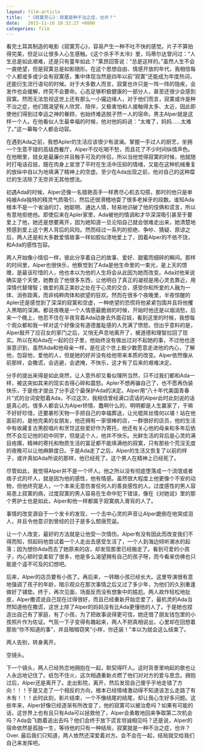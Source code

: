 ```yaml
---
layout: film-article
title:  "《寂寞芳心》：寂寞是种不治之症，也许？"
date:   2015-11-16 10:32:27 +0800
categories: film
---
```


看完土耳其制造的电影《寂寞芳心》，容易产生一种不吐不快的感觉。片子不算拍得完美，但足以让很多人心生感触。《这个杀手不太冷》里，玛蒂尔达曾问过：“人生总是如此艰难，还是只有童年如此？”莱昂回答说：“总是这样的。”虽然人生不会一直绝望，但是寂寞总是如影随形。在这个思想自由、情感开放的年代，我相信每个人都或多或少会有寂寞感，集中体现当然是四年以前“寂寞”还能成为年度热词，还能衍生流行语句的时候。对于大多数人而言，寂寞也许只是一阵一阵的隐疾，会发作也会缓解，终究不会要命。心态足够积极健康的一部分人，甚至还很少会感到寂寞。然而无法忽视这世上还有那么一小撮边缘人，对于他们而言，寂寞或许是种不治之症，他们既渴望有人欣赏、陪伴，又极害怕和人接触得太多、太近，因此即使他们得到过幸运之神的眷顾，也始终难逃脱孑然一人的宿命。男主Alper就是这样一个人。在他看似人生最幸福的时候，他对他妈妈说：“太难了，妈妈……太难了。”这一幕每个人都会动容。

在遇到Ada之前，我想Apler的生活应该很少有波澜。掌握一手过人的厨艺，坐拥一个生意不错的高级西餐厅，Alper不仅吃喝不愁，而且花了不少时间纵情声色。在他眼里，妓女是最廉价并且触手可及的伴侣，所以当他觉得寂寞的时候，他就随时打电话召妓，既在肉身上宣泄了平时在生活中压抑的情绪，又能在这种机械重复的放纵中自以为地填满了精神上的空虚。至少在Ada出现之前，他对自己的这种糜烂的生活除了无奈并无其他想法。

初遇Ada的时候，Alper还像一名猎艳高手一样费尽心机去勾搭，那时的他只是单纯被Ada独特的精灵气质吸引，然后还很滑稽地耍了很多老掉牙的段数。谁知Ada根本不是一个省油的灯，她聪明、通达人情，轻易地识破了他的伎俩和谎言，所以有意地拒绝他。即使后来在Apler家里，Ada被他的情调和才华深深吸引甚至于要爱上了他，她还是想要离开，因为她知道一旦沦陷自己就会很难走出来，她清楚地预感到爱上这个男人背后的风险。然而经过一系列的拒绝、争吵、猜疑、原谅之后，两人还是和大多数爱情故事一样如胶似漆地爱上了，因着Alper的不依不饶，和Ada的感性包容。

两人开始像小情侣一样，彼此分享着自己的故事、爱好、甜蜜而细碎的瞬间。那样的时间里，Alper也很快乐，他察觉到了Ada是他生命里的一束光，是上天的馈赠，是最该珍惜的人，他也本以为他的人生将会从此因为她而改变。Ada对他来说确实是个天使，她教会了他很多东西，让他明白了真正的凝视是用心灵去靠近，用深情代替理智；做爱的真正美妙之处在于心灵的交合，感受你和所爱的人融为一体、消弥距离，而非纯粹肉体和欲望的狂欢。然而在很多个夜晚里，半夜惊醒的Apler还是感觉到了深深的寂寞和空虚，一种绝望的恐慌将他紧紧包围并且将他攫入黑暗的深渊。都说夜晚是一个人情感最脆弱的时候，开始时他还是以烟消愁，后来一个晚上，他忍不住在半夜背着Ada动身去外面召妓，看到这里的时候，我想每个观众都和我一样对这个好像没有道德羞耻感的人充满了愤怒。但出乎意料的是，Alper敲开了应召女的家门之后，又悄无声息地离开了，被道德和理智拉回了现实。所以在和Ada在一起的日子里，他始终没有做出过对不起她的事，不过他也逐渐意识到，虽然Ada和他母亲一样，是在这个世上极少数愿意走进他的内心，了解他，包容他，爱他的人，但是她的好并没有给他带来本质的改变。Alper依然像从前那样，会撒谎，会逃避，会遮掩，不快乐，这才有了后来的艰难决定。

分手的提出来得是如此突然，让人意外却又看似理所当然，只不过我们都和Ada一样，被这突如其来的现实击得心碎和震怒。Apler不想再骗自己了，也不愿再伪装快乐，于是他才提出了分手这个最保护Ada的决定。Alper用“八十年代美国青春片”式的台词安慰着Ada，不过这次，我相信曾经满口谎话的Alper此时此刻说的话是真心的。很多人都会认为Alper矫情、蠢啊什么的，明明都是人生赢家了，干嘛不好好珍惜，还要暴殄天物一手把自己的幸福葬送，让光棍屌丝情何以堪！站在他面前的，是他完美的女朋友，他还拥有一家很棒的店，一群很好的店员，他的生活中有收藏复古黑胶唱片和烹饪这些爱好作为寄托，他还有关心他的母亲和多年后依然不会忘记他的初中同学，但是这个人，他并不快乐。光鲜生活的背后是心灵的满目疮痍，精神的寄托和物质生活的富足都不能填满他的寂寞，只有那些个荒淫无度的夜晚可以让他麻醉度日。于是Ada走了之后，Alper的生活又恢复了以前的样子，或许真如Ada所说的那样，他已经死了。这个男人在精神上已经死了。

尽管如此，我觉得Alper并不是一个坏人。他之所以没有彻底堕落成一个流氓或者痞子式的坏人，就是因为他的感性，他有情感。虽然很大程度上他更像个不安的动物，但他终究是人，一个本来无意伤害任何人的善良感性的人。过度感性的男人容易患上寂寞的病，过度寂寞的男人容易在生命中犯下错误，像在《对她说》里的那个男护士也是如此，Alper和他一样都属于寂寞病入膏肓的人了。

事情的改变源自于一个发卡的发现，一个击中心灵的声音让Alper跪倒在地哭成泪人，并且令他意识到曾经的日子是多么颓唐荒诞。

让一个人改变，最好的方法就是让他受一次情伤。Alper有没有因此而改变我们不得而知，但起码他尝试着一个人走出去感受生活了，一个人到海边倾听潮水的起落；因为想你Ada而去了她原来的店，却发现那里已经搬走了。看到可爱的小孩子，内心顿时变柔软了很多，他是多么渴望拥有自己的孩子呀，而今看来仿佛也只能是个遥不可及的幻想吧。

后来，Alper的店员要有小孩了。再后来，一转眼小孩已经长大。这里导演很有意地强调了孩子的年龄，暗示观众在那次事情之后又过了多少年，为他们的久别重逢做好了铺垫。终于，再次见面，场面反而没有想象中的尴尬。两人故作轻松地扯皮，Alper撒谎说自己现在过得很好，而且已经重新开始恋爱了，最机灵的Ada当然知道他在撒谎，这世上除了Alper的妈妈没有比Ada更懂他的人了。于是她也捏造出自己有了家庭，有了小孩，为了把故事说得更可信，她还借了朋友钱包里的小孩照片作为佐证。气氛一下子变得有趣起来，两人不把真相说出，心里却在回想着那些“你不知道的事”，并且暗暗窃笑“小样，你还装！”本以为就会这么结束了。

两人告别，转身离开。

空镜头。

下一个镜头，两人已经热恋地拥抱在一起，默契得吓人。这时背景里响起的歌也让人永远地记住了。纸包不住火，这次相遇重新点燃了他们对对方的爱与思念。拥抱过后，Alper还是离开了。走出影院，离开，然后发现自己傻乎乎地走错了方向！！！于是又走了一个相反的方向，根本已经情绪激动得不知道该怎么走路了有木有！！！此时此刻，影片结束，一个不像结尾的结尾，却让我心生好多问题。这些年来，Alper好像已经逐渐有所改变了，他的寂寞可以被治愈吗？如果有可能的话，这世界上也有且只有Ada可以拯救他了，Alper会勇敢地回来争取第二次机会吗？Ada会飞跑着追出去吗？他们会终于放下谎言坦诚相见吗？还是说，Alper的宿命依然是孤独一生，等待他的只有一种结局，寂寞就是一种不治之症，也许？Over.
最后我们只知道，两人依然还深爱着对方。会不会在一起，结局就交给我们自己来发挥吧。


